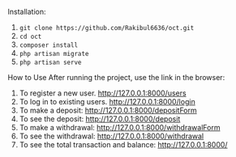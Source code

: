 Installation:
1. ```git clone https://github.com/Rakibul6636/oct.git```
2. ```cd oct```
3. ```composer install```
4. ```php artisan migrate```
5. ```php artisan serve```

How to Use After running the project, use the link in the browser:
1. To register a new user. http://127.0.0.1:8000/users
2. To log in to existing users. http://127.0.0.1:8000/login
3. To make a deposit: http://127.0.0.1:8000/depositForm
4. To see the deposit: http://127.0.0.1:8000/deposit
5. To make a withdrawal: http://127.0.0.1:8000/withdrawalForm
6. To see the withdrawal: http://127.0.0.1:8000/withdrawal
7. To see the total transaction and balance: http://127.0.0.1:8000/

